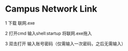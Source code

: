 # Campus Network Link

1 下载 联网.exe

2 打开cmd 输入shell:startup 将联网.exe拖入

3 双击打开 输入账号密码（仅需输入一次密码，之后无需输入）
